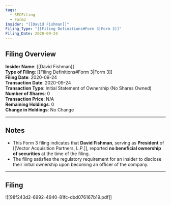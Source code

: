 ```yaml
---
tags:
  - SECFiling
  - Form3
Insider: "[[David Fishman]]"
Filing_Type: "[[Filing Definitions#Form 3|Form 3]]"
Filing_Date: 2020-09-24
---
```


## Filing Overview

**Insider Name**: [[David Fishman]]  
**Type of Filing**: [[Filing Definitions#Form 3|Form 3]]  
**Filing Date**: 2020-09-24  
**Transaction Date**: 2020-09-24  
**Transaction Type**: Initial Statement of Ownership (No Shares Owned)  
**Number of Shares**: 0  
**Transaction Price**: N/A  
**Remaining Holdings**: 0  
**Change in Holdings**: No Change  

---

## Notes

- This Form 3 filing indicates that **David Fishman**, serving as **President** of [[Vector Acquisition Partners, L.P.]], reported **no beneficial ownership of securities** at the time of the filing. 
- The filing satisfies the regulatory requirement for an insider to disclose their initial ownership upon becoming an officer of the company.

---

## Filing

![[98f243d2-6992-4940-81fc-dbd076167b19.pdf]]
